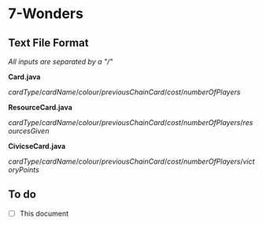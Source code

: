 # 7-Wonders
## Text File Format
*All inputs are separated by a "/"*

**Card.java**

*cardType*/*cardName*/*colour*/*previousChainCard*/*cost*/*numberOfPlayers*

**ResourceCard.java**

*cardType*/*cardName*/*colour*/*previousChainCard*/*cost*/*numberOfPlayers*/*resourcesGiven*

**CivicseCard.java**

*cardType*/*cardName*/*colour*/*previousChainCard*/*cost*/*numberOfPlayers*/*victoryPoints*

## To do
- [ ] This document
